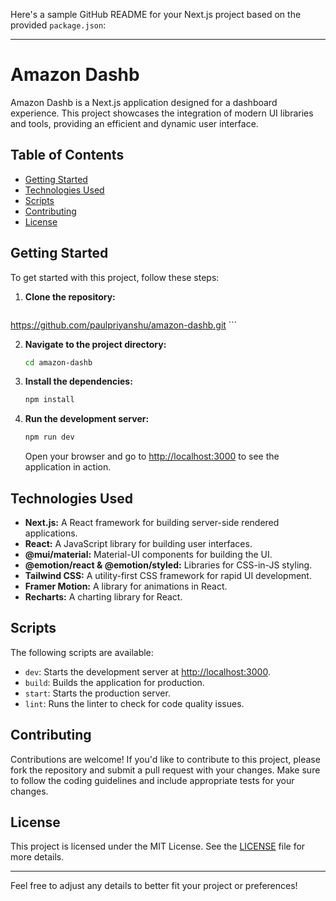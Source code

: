 Here's a sample GitHub README for your Next.js project based on the provided `package.json`:

---

# Amazon Dashb

Amazon Dashb is a Next.js application designed for a dashboard experience. This project showcases the integration of modern UI libraries and tools, providing an efficient and dynamic user interface.

## Table of Contents

- [Getting Started](#getting-started)
- [Technologies Used](#technologies-used)
- [Scripts](#scripts)
- [Contributing](#contributing)
- [License](#license)

## Getting Started

To get started with this project, follow these steps:

1. **Clone the repository:**

    ```bash
  https://github.com/paulpriyanshu/amazon-dashb.git
    ```

2. **Navigate to the project directory:**

    ```bash
    cd amazon-dashb
    ```

3. **Install the dependencies:**

    ```bash
    npm install
    ```

4. **Run the development server:**

    ```bash
    npm run dev
    ```

    Open your browser and go to [http://localhost:3000](http://localhost:3000) to see the application in action.

## Technologies Used

- **Next.js:** A React framework for building server-side rendered applications.
- **React:** A JavaScript library for building user interfaces.
- **@mui/material:** Material-UI components for building the UI.
- **@emotion/react & @emotion/styled:** Libraries for CSS-in-JS styling.
- **Tailwind CSS:** A utility-first CSS framework for rapid UI development.
- **Framer Motion:** A library for animations in React.
- **Recharts:** A charting library for React.

## Scripts

The following scripts are available:

- `dev`: Starts the development server at [http://localhost:3000](http://localhost:3000).
- `build`: Builds the application for production.
- `start`: Starts the production server.
- `lint`: Runs the linter to check for code quality issues.

## Contributing

Contributions are welcome! If you'd like to contribute to this project, please fork the repository and submit a pull request with your changes. Make sure to follow the coding guidelines and include appropriate tests for your changes.

## License

This project is licensed under the MIT License. See the [LICENSE](LICENSE) file for more details.

---

Feel free to adjust any details to better fit your project or preferences!
